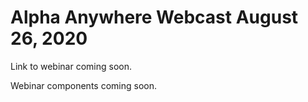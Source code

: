 # Alpha Anywhere Webcast August 26, 2020

Link to webinar coming soon.

Webinar components coming soon.
